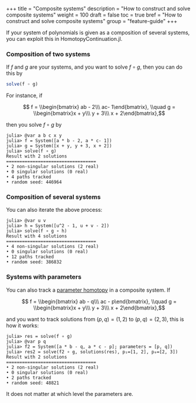 +++
title = "Composite systems"
description = "How to construct and solve composite systems"
weight = 100
draft = false
toc = true
bref = "How to construct and solve composite systems"
group = "feature-guide"
+++

If your system of polynomials is given as a composition of several systems, you can exploit this in HomotopyContinuation.jl.

<h3 class="section-head"><a>Composition of two systems</a></h3>

If $f$ and $g$ are your systems, and you want to solve $f \circ g$, then you can do this by

```julia
solve(f ∘ g)
```

For instance, if

$$ f = \\begin{bmatrix} ab - 2\\\  ac- 1\end{bmatrix}, \\quad g =  \\begin{bmatrix}x + y\\\ y + 3\\\ x + 2\end{bmatrix},$$

then you solve $f\circ g$ by

```julia-repl
julia> @var a b c x y
julia> f = System([a * b - 2, a * c- 1])
julia> g = System([x + y, y + 3, x + 2])
julia> solve(f ∘ g)
Result with 2 solutions
==================================
• 2 non-singular solutions (2 real)
• 0 singular solutions (0 real)
• 4 paths tracked
• random seed: 446964
```

<h3 class="section-head"><a>Composition of several systems</a></h3>

You can also iterate the above process:
```julia-repl
julia> @var u v
julia> h = System([u^2 - 1, u + v - 2])
julia> solve(f ∘ g ∘ h)
Result with 4 solutions
==================================
• 4 non-singular solutions (2 real)
• 0 singular solutions (0 real)
• 12 paths tracked
• random seed: 386832
```

<h3 class="section-head"><a>Systems with parameters</a></h3>

You can also track a [parameter homotopy](/guides/parameter-homotopies) in a composite system. If

$$ f = \\begin{bmatrix} ab - q\\\  ac - p\end{bmatrix}, \\quad g =  \\begin{bmatrix}x + y\\\ y + 3\\\ x + 2\end{bmatrix},$$

and you want to track solutions from $(p,q) = (1, 2)$ to $(p,q) = (2, 3)$, this is how it works:

```julia-repl
julia> res = solve(f ∘ g)
julia> @var p q
julia> f2 = System([a * b - q, a * c - p]; parameters = [p, q]) 
julia> res2 = solve(f2 ∘ g, solutions(res), p₁=[1, 2], p₀=[2, 3])
Result with 2 solutions
==================================
• 2 non-singular solutions (2 real)
• 0 singular solutions (0 real)
• 2 paths tracked
• random seed: 48821
```

It does not matter at which level the parameters are.
